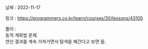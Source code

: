 날짜 : 2022-11-17  
  
링크 : https://programmers.co.kr/learn/courses/30/lessons/43105  
  
풀이 :  
동적 계획법 문제.  
연산 결과를 계속 가져가면서 탐색을 해간다고 보면 됨.


